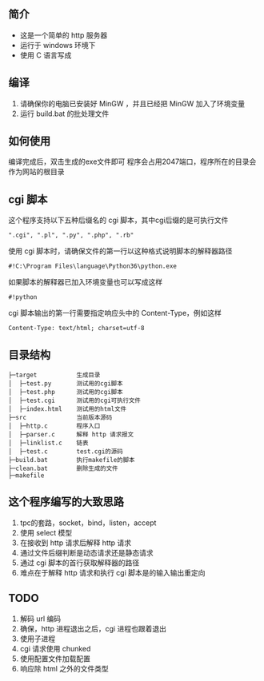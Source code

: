 ## 简介
- 这是一个简单的 http 服务器
- 运行于 windows 环境下
- 使用 C 语言写成
## 编译
1. 请确保你的电脑已安装好 MinGW ，并且已经把 MinGW 加入了环境变量
2. 运行 build.bat 的批处理文件
## 如何使用
编译完成后，双击生成的exe文件即可
程序会占用2047端口，程序所在的目录会作为网站的根目录
## cgi 脚本
这个程序支持以下五种后缀名的 cgi 脚本，其中cgi后缀的是可执行文件
```
".cgi", ".pl", ".py", ".php", ".rb"
```
使用 cgi 脚本时，请确保文件的第一行以这种格式说明脚本的解释器路径
```
#!C:\Program Files\language\Python36\python.exe
```
如果脚本的解释器已加入环境变量也可以写成这样
```
#!python
```
cgi 脚本输出的第一行需要指定响应头中的 Content-Type，例如这样
```
Content-Type: text/html; charset=utf-8
```
## 目录结构
```
├─target           生成目录
│  ├─test.py       测试用的cgi脚本
│  ├─test.php      测试用的cgi脚本
│  ├─test.cgi      测试用的cgi可执行文件
│  ├─index.html    测试用的html文件
├─src              当前版本源码
│  ├─http.c        程序入口
│  ├─parser.c      解释 http 请求报文
│  ├─linklist.c    链表
│  ├─test.c        test.cgi的源码
├─build.bat        执行makefile的脚本
├─clean.bat        删除生成的文件
├─makefile
```
## 这个程序编写的大致思路
1. tpc的套路，socket，bind，listen，accept
2. 使用 select 模型
3. 在接收到 http 请求后解释 http 请求
4. 通过文件后缀判断是动态请求还是静态请求
5. 通过 cgi 脚本的首行获取解释器的路径
6. 难点在于解释 http 请求和执行 cgi 脚本是的输入输出重定向
## TODO
1. 解码 url 编码
2. 确保，http 进程退出之后，cgi 进程也跟着退出
3. 使用子进程
4. cgi 请求使用 chunked
5. 使用配置文件加载配置
6. 响应除 html 之外的文件类型
